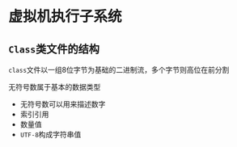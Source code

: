 # 虚拟机执行子系统

## `Class`类文件的结构

`class`文件以一组8位字节为基础的二进制流，多个字节则高位在前分割

无符号数属于基本的数据类型

* 无符号数可以用来描述数字
* 索引引用
* 数量值
* `UTF-8`构成字符串值

